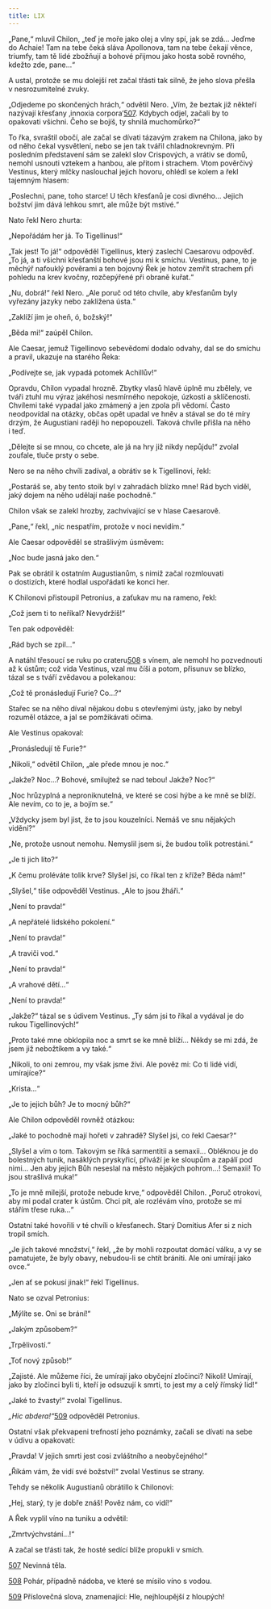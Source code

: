 ```yaml
---
title: LIX
---
```


„Pane,“ mluvil Chilon, „teď je moře jako olej a vlny spí, jak se zdá… Jeďme do Achaie! Tam na tebe čeká sláva Apollonova, tam na tebe čekají věnce, triumfy, tam tě lidé zbožňují a bohové přijmou jako hosta sobě rovného, kdežto zde, pane…“

A ustal, protože se mu dolejší ret začal třásti tak silně, že jeho slova přešla v nesrozumitelné zvuky.

„Odjedeme po skončených hrách,“ odvětil Nero. „Vím, že beztak již někteří nazývají křesťany ‚innoxia corpora‘[507](#footnote-19288-507). Kdybych odjel, začali by to opakovati všichni. Čeho se bojíš, ty shnilá muchomůrko?“

To řka, svraštil obočí, ale začal se dívati tázavým zrakem na Chilona, jako by od něho čekal vysvětlení, nebo se jen tak tvářil chladnokrevným. Při posledním představení sám se zalekl slov Crispových, a vrátiv se domů, nemohl usnouti vztekem a hanbou, ale přitom i strachem. Vtom pověrčivý Vestinus, který mlčky naslouchal jejich hovoru, ohlédl se kolem a řekl tajemným hla­sem:

„Poslechni, pane, toho starce! U těch křesťanů je cosi divného… Jejich božství jim dává lehkou smrt, ale může být mstivé.“

Nato řekl Nero zhurta:

„Nepořádám her já. To Tigellinus!“

„Tak jest! To já!“ odpověděl Tigellinus, který zaslechl Caesarovu odpověď. „To já, a ti všichni křesťanští bohové jsou mi k smíchu. Vestinus, pane, to je měchýř nafouklý pověrami a ten bojovný Řek je hotov zemřít strachem při pohledu na krev kvočny, rozčepýřené při obraně kuřat.“

„Nu, dobrá!“ řekl Nero. „Ale poruč od této chvíle, aby křesťanům byly vyřezány jazyky nebo zaklížena ústa.“

„Zaklíží jim je oheň, ó, božský!“

„Běda mi!“ zaúpěl Chilon.

Ale Caesar, jemuž Tigellinovo sebevědomí dodalo odvahy, dal se do smíchu a pravil, ukazuje na starého Řeka:

„Podívejte se, jak vypadá potomek Achillův!“

Opravdu, Chilon vypadal hrozně. Zbytky vlasů hlavě úplně mu zbělely, ve tváři ztuhl mu výraz jakéhosi nesmírného nepokoje, úzkosti a sklíčenosti. Chvílemi také vypadal jako zmámený a jen zpola při vědomí. Často neodpovídal na otázky, občas opět upadal ve hněv a stával se do té míry drzým, že Augustiani raději ho nepopouzeli. Taková chvíle přišla na něho i teď.

„Dělejte si se mnou, co chcete, ale já na hry již nikdy nepůjdu!“ zvolal zoufale, tluče prsty o sebe.

Nero se na něho chvíli zadíval, a obrátiv se k Tigellinovi, řekl:

„Postaráš se, aby tento stoik byl v zahradách blízko mne! Rád bych viděl, jaký dojem na něho udělají naše pochodně.“

Chilon však se zalekl hrozby, zachvívající se v hlase Caesaro­vě.

„Pane,“ řekl, „nic nespatřím, protože v noci nevidím.“

Ale Caesar odpověděl se strašlivým úsměvem:

„Noc bude jasná jako den.“

Pak se obrátil k ostatním Augustianům, s nimiž začal rozmlouvati o dostizích, které hodlal uspořádati ke konci her.

K Chilonovi přistoupil Petronius, a zaťukav mu na rameno, řekl:

„Což jsem ti to neříkal? Nevydržíš!“

Ten pak odpověděl:

„Rád bych se zpil…“

A natáhl třesoucí se ruku po crateru[508](#footnote-19288-508) s vínem, ale nemohl ho pozvednouti až k ústům; což vida Vestinus, vzal mu číši a potom, přisunuv se blízko, tázal se s tváří zvědavou a polekanou:

„Což tě pronásledují Furie? Co…?“

Stařec se na něho díval nějakou dobu s otevřenými ústy, jako by nebyl rozuměl otázce, a jal se pomžikávati očima.

Ale Vestinus opakoval:

„Pronásledují tě Furie?“

„Nikoli,“ odvětil Chilon, „ale přede mnou je noc.“

„Jakže? Noc…? Bohové, smilujtež se nad tebou! Jakže? Noc?“

„Noc hrůzyplná a neproniknutelná, ve které se cosi hýbe a ke mně se blíží. Ale nevím, co to je, a bojím se.“

„Vždycky jsem byl jist, že to jsou kouzelníci. Nemáš ve snu nějakých vidění?“

„Ne, protože usnout nemohu. Nemyslil jsem si, že budou tolik potrestáni.“

„Je ti jich líto?“

„K čemu proléváte tolik krve? Slyšel jsi, co říkal ten z kříže? Běda nám!“

„Slyšel,“ tiše odpověděl Vestinus. „Ale to jsou žháři.“

„Není to pravda!“

„A nepřátelé lidského pokolení.“

„Není to pravda!“

„A traviči vod.“

„Není to pravda!“

„A vrahové dětí…“

„Není to pravda!“

„Jakže?“ tázal se s údivem Vestinus. „Ty sám jsi to říkal a vydával je do rukou Tigellinových!“

„Proto také mne obklopila noc a smrt se ke mně blíží… Někdy se mi zdá, že jsem již nebožtíkem a vy také.“

„Nikoli, to oni zemrou, my však jsme živi. Ale pověz mi: Co ti lidé vidí, umírajíce?“

„Krista…“

„Je to jejich bůh? Je to mocný bůh?“

Ale Chilon odpověděl rovněž otázkou:

„Jaké to pochodně mají hořeti v zahradě? Slyšel jsi, co řekl Cae­sar?“

„Slyšel a vím o tom. Takovým se říká sarmentitii a semaxii… Obléknou je do bolestných tunik, nasáklých pryskyřicí, přiváží je ke sloupům a zapálí pod nimi… Jen aby jejich Bůh neseslal na město nějakých pohrom…! Semaxii! To jsou strašlivá muka!“

„To je mně milejší, protože nebude krve,“ odpověděl Chilon. „Poruč otrokovi, aby mi podal crater k ústům. Chci pít, ale rozlévám víno, protože se mi stářím třese ruka…“

Ostatní také hovořili v té chvíli o křesťanech. Starý Domitius Afer si z nich tropil smích.

„Je jich takové množství,“ řekl, „že by mohli rozpoutat domácí válku, a vy se pamatujete, že byly obavy, nebudou-li se chtít brániti. Ale oni umírají jako ovce.“

„Jen ať se pokusí jinak!“ řekl Tigellinus.

Nato se ozval Petronius:

„Mýlíte se. Oni se brání!“

„Jakým způsobem?“

„Trpělivostí.“

„Toť nový způsob!“

„Zajisté. Ale můžeme říci, že umírají jako obyčejní zločinci? Nikoli! Umírají, jako by zločinci byli ti, kteří je odsuzují k smrti, to jest my a celý římský lid!“

„Jaké to žvasty!“ zvolal Tigellinus.

_„Hic abdera!“_[509](#footnote-19288-509) odpověděl Petronius.

Ostatní však překvapeni trefností jeho poznámky, začali se dívati na sebe v údivu a opakovati:

„Pravda! V jejich smrti jest cosi zvláštního a neobyčejného!“

„Říkám vám, že vidí své božství!“ zvolal Vestinus se strany.

Tehdy se několik Augustianů obrátillo k Chilonovi:

„Hej, starý, ty je dobře znáš! Pověz nám, co vidí!“

A Řek vyplil víno na tuniku a odvětil:

„Zmrtvýchvstání…!“

A začal se třásti tak, že hosté sedící blíže propukli v smích.

[507](#footnote-19288-507-backlink) Nevinná těla.

[508](#footnote-19288-508-backlink) Pohár, případně nádoba, ve které se mísilo víno s vodou.

[509](#footnote-19288-509-backlink) Příslovečná slova, znamenající: Hle, nejhloupější z hloupých!
